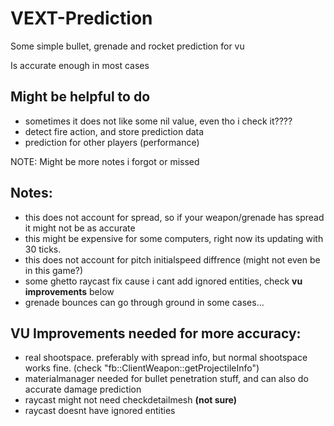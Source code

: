 # VEXT-Prediction

Some simple bullet, grenade and rocket prediction for vu

Is accurate enough in most cases

## Might be helpful to do
- sometimes it does not like some nil value, even tho i check it????
- detect fire action, and store prediction data
- prediction for other players (performance)

NOTE: Might be more notes i forgot or missed
## Notes:
- this does not account for spread, so if your weapon/grenade has spread it might not be as accurate
- this might be expensive for some computers, right now its updating with 30 ticks.
- this does not account for pitch initialspeed diffrence (might not even be in this game?)
- some ghetto raycast fix cause i cant add ignored entities, check **vu improvements** below
- grenade bounces can go through ground in some cases...

## VU Improvements needed for more accuracy:

- real shootspace. preferably with spread info, but normal shootspace works fine. (check "fb::ClientWeapon::getProjectileInfo")
- materialmanager needed for bullet penetration stuff, and can also do accurate damage prediction
- raycast might not need checkdetailmesh **(not sure)**
- raycast doesnt have ignored entities
